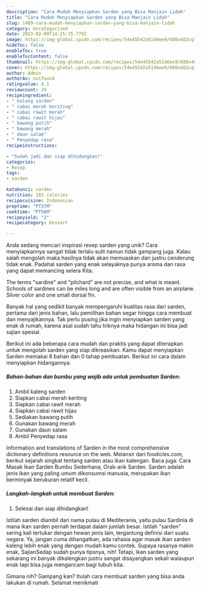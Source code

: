 ```yaml
---
description: "Cara Mudah Menyiapkan Sarden yang Bisa Manjain Lidah"
title: "Cara Mudah Menyiapkan Sarden yang Bisa Manjain Lidah"
slug: 1409-cara-mudah-menyiapkan-sarden-yang-bisa-manjain-lidah
category: Uncategorized
date: 2023-02-09T14:25:25.779Z
image: https://img-global.cpcdn.com/recipes/54e45542a5146ee9/680x482cq70/sarden-foto-resep-utama.jpg
hideToc: false
enableToc: true
enableTocContent: false
thumbnail: https://img-global.cpcdn.com/recipes/54e45542a5146ee9/680x482cq70/sarden-foto-resep-utama.jpg
cover: https://img-global.cpcdn.com/recipes/54e45542a5146ee9/680x482cq70/sarden-foto-resep-utama.jpg
author: Admin
authorAv: notfound
ratingvalue: 4.1
reviewcount: 24
recipeingredient:
- " kaleng sarden"
- " cabai merah keriting"
- " cabai rawit merah"
- " cabai rawit hijau"
- " bawang putih"
- " bawang merah"
- " daun salam"
- " Penyedap rasa"
recipeinstructions:

- "Sudah jadi dan siap dihidangkan!"
categories:
- Resep
tags:
- sarden

katakunci: sarden 
nutrition: 183 calories
recipecuisine: Indonesian
preptime: "PT37M"
cooktime: "PT56M"
recipeyield: "2"
recipecategory: Dessert

---
```





Anda sedang mencari inspirasi resep sarden yang unik? Cara menyiapkannya sangat tidak terlalu sulit namun tidak gampang juga. Kalau salah mengolah maka hasilnya tidak akan memuaskan dan justru cenderung tidak enak. Padahal sarden yang enak selayaknya punya aroma dan rasa yang dapat memancing selera Kita.





The terms &#34;sardine&#34; and &#34;pilchard&#34; are not precise, and what is meant. Schools of sardines can be miles long and are often visible from an airplane. Silver color and one small dorsal fin.

Banyak hal yang sedikit banyak mempengaruhi kualitas rasa dari sarden, pertama dari jenis bahan, lalu pemilihan bahan segar hingga cara membuat dan menyajikannya. Tak perlu pusing jika ingin menyiapkan sarden yang enak di rumah, karena asal sudah tahu triknya maka hidangan ini bisa jadi sajian spesial.






Berikut ini ada beberapa cara mudah dan praktis yang dapat diterapkan untuk mengolah sarden yang siap dikreasikan. Kamu dapat menyiapkan Sarden memakai 8 bahan dan 0 tahap pembuatan. Berikut ini cara dalam menyiapkan hidangannya.

<!--inarticleads1-->

##### Bahan-bahan dan bumbu yang wajib ada untuk pembuatan Sarden:

1. Ambil  kaleng sarden
1. Siapkan  cabai merah keriting
1. Siapkan  cabai rawit merah
1. Siapkan  cabai rawit hijau
1. Sediakan  bawang putih
1. Gunakan  bawang merah
1. Gunakan  daun salam
1. Ambil  Penyedap rasa


Information and translations of Sarden in the most comprehensive dictionary definitions resource on the web. Melansir dari foodicles.com, berikut sejarah singkat tentang sarden atau ikan kalengan. Baca juga: Cara Masak Ikan Sarden Bumbu Sederhana, Orak-arik Sarden. Sarden adalah jenis ikan yang paling umum dikonsumsi manusia, merupakan ikan berminyak berukuran relatif kecil. 

<!--inarticleads2-->

##### Langkah-langkah untuk membuat Sarden:


1. Selesai dan siap dihidangkan!

Istilah sarden diambil dari nama pulau di Mediterania, yaitu pulau Sardinia di mana ikan sarden pernah terdapat dalam jumlah besar. Istilah &#34;sarden&#34; sering kali tertukar dengan hewan jenis lain, tergantung definisi dari suatu negara. Ya, jangan cuma dihangatkan, ada rahasia agar masak ikan sarden kaleng lebih enak yang dengan mudah kamu contek. Supaya rasanya makin enak, SajianSedap sudah punya tipsnya, nih! Tetapi, ikan sarden yang sekarang ini banyak dikalengkan justru sangat disayangkan sekali walaupun enak tapi bisa juga mengancam bagi tubuh kita. 

Gimana nih? Gampang kan? Itulah cara membuat sarden yang bisa anda lakukan di rumah. Selamat menikmati
